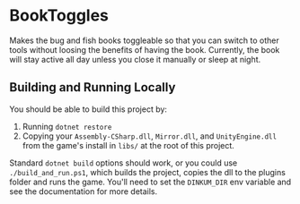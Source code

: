 # BookToggles

Makes the bug and fish books toggleable so that you can switch to other tools
without loosing the benefits of having the book. Currently, the book will stay
active all day unless you close it manually or sleep at night.

## Building and Running Locally

You should be able to build this project by:

1. Running `dotnet restore`
2. Copying your `Assembly-CSharp.dll`, `Mirror.dll`, and `UnityEngine.dll` from
   the game's install in `libs/` at the root of this project.

Standard `dotnet build` options should work, or you could use
`./build_and_run.ps1`, which builds the project, copies the dll to the plugins
folder and runs the game. You'll need to set the `DINKUM_DIR` env variable and
see the documentation for more details.
